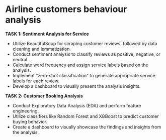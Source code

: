 # Airline customers behaviour analysis

**TASK 1: Sentiment Analysis for Service**
- Utilize BeautifulSoup for scraping customer reviews, followed by data cleaning and lemmatization.
- Conduct sentiment analysis to classify reviews as positive, negative, or neutral.
- Calculate word frequency and assign service labels based on the analysis.
- Implement "zero-shot classification" to generate appropriate service labels for each review.
- Develop a dashboard to visually present the analysis insights.

**TASK 2: Customer Booking Analysis**
- Conduct Exploratory Data Analysis (EDA) and perform feature engineering.
- Utilize classifiers like Random Forest and XGBoost to predict customer buying behavior.
- Create a dashboard to visually showcase the findings and insights from the analysis.
